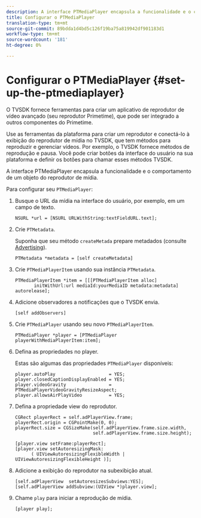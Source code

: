 ```yaml
---
description: A interface PTMediaPlayer encapsula a funcionalidade e o comportamento de um objeto do reprodutor de mídia.
title: Configurar o PTMediaPlayer
translation-type: tm+mt
source-git-commit: 89bdda1d4bd5c126f19ba75a819942df901183d1
workflow-type: tm+mt
source-wordcount: '181'
ht-degree: 0%

---
```



# Configurar o PTMediaPlayer {#set-up-the-ptmediaplayer}

O TVSDK fornece ferramentas para criar um aplicativo de reprodutor de vídeo avançado (seu reprodutor Primetime), que pode ser integrado a outros componentes do Primetime.

Use as ferramentas da plataforma para criar um reprodutor e conectá-lo à exibição do reprodutor de mídia no TVSDK, que tem métodos para reproduzir e gerenciar vídeos. Por exemplo, o TVSDK fornece métodos de reprodução e pausa. Você pode criar botões da interface do usuário na sua plataforma e definir os botões para chamar esses métodos TVSDK.

A interface PTMediaPlayer encapsula a funcionalidade e o comportamento de um objeto do reprodutor de mídia.

Para configurar seu `PTMediaPlayer`:

1. Busque o URL da mídia na interface do usuário, por exemplo, em um campo de texto.

   ```
   NSURL *url = [NSURL URLWithString:textFieldURL.text];
   ```

1. Crie `PTMetadata`.

   Suponha que seu método `createMetada` prepare metadados (consulte [Advertising](../ad-insertion/r-psdk-ios-1.4-advertising-requirements.md)).

   ```
   PTMetadata *metadata = [self createMetadata]
   ```

1. Crie `PTMediaPlayerItem` usando sua instância `PTMetadata`.

   ```
   PTMediaPlayerItem *item = [[[PTMediaPlayerItem alloc] 
          initWithUrl:url mediaId:yourMediaID metadata:metadata] autorelease];
   ```

1. Adicione observadores a notificações que o TVSDK envia.

   ```
   [self addObservers]
   ```

1. Crie `PTMediaPlayer` usando seu novo `PTMediaPlayerItem`.

   ```
   PTMediaPlayer *player = [PTMediaPlayer playerWithMediaPlayerItem:item];
   ```

1. Defina as propriedades no player.

   Estas são algumas das propriedades `PTMediaPlayer` disponíveis:

   ```
   player.autoPlay                    = YES;  
   player.closedCaptionDisplayEnabled = YES; 
   player.videoGravity                = PTMediaPlayerVideoGravityResizeAspect;  
   player.allowsAirPlayVideo          = YES;
   ```

1. Defina a propriedade view do reprodutor.

   ```
   CGRect playerRect = self.adPlayerView.frame;  
   playerRect.origin = CGPointMake(0, 0); 
   playerRect.size = CGSizeMake(self.adPlayerView.frame.size.width,  
                                self.adPlayerView.frame.size.height); 
   
   [player.view setFrame:playerRect]; 
   [player.view setAutoresizingMask:  
         ( UIViewAutoresizingFlexibleWidth | UIViewAutoresizingFlexibleHeight )];
   ```

1. Adicione a exibição do reprodutor na subexibição atual.

   ```
   [self.adPlayerView  setAutoresizesSubviews:YES];  
   [self.adPlayerView addSubview:(UIView *)player.view];
   ```

1. Chame `play` para iniciar a reprodução de mídia.

   ```
   [player play];
   ```

